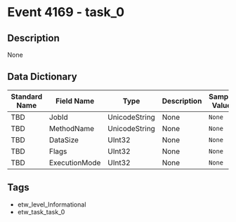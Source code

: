 # Event 4169 - task_0

## Description
None

## Data Dictionary
|Standard Name|Field Name|Type|Description|Sample Value|
|---|---|---|---|---|
|TBD|JobId|UnicodeString|None|`None`|
|TBD|MethodName|UnicodeString|None|`None`|
|TBD|DataSize|UInt32|None|`None`|
|TBD|Flags|UInt32|None|`None`|
|TBD|ExecutionMode|UInt32|None|`None`|

## Tags
* etw_level_Informational
* etw_task_task_0